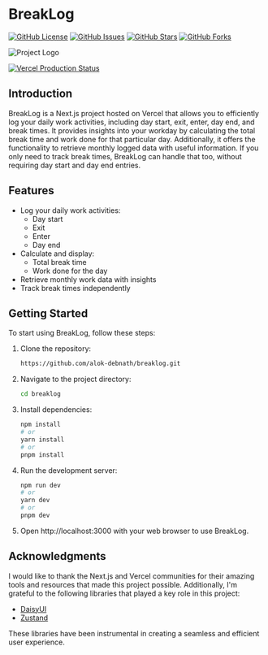 # BreakLog

[![GitHub License](https://img.shields.io/github/license/alok-debnath/breaklog)](https://github.com/alok-debnath/breaklog/LICENSE)
[![GitHub Issues](https://img.shields.io/github/issues/alok-debnath/breaklog)](https://github.com/alok-debnath/breaklog/issues)
[![GitHub Stars](https://img.shields.io/github/stars/alok-debnath/breaklog)](https://github.com/alok-debnath/breaklog/stargazers)
[![GitHub Forks](https://img.shields.io/github/forks/alok-debnath/breaklog)](https://github.com/alok-debnath/breaklog/network)

![Project Logo](your-logo.png) <!-- If you have a project logo, include it here -->

[![Vercel Production Status](https://vercel-status-badge.vercel.app/alok-debnath/breaklog)](https://vercel.com/alokdebnath/breaklog)

## Introduction

BreakLog is a Next.js project hosted on Vercel that allows you to efficiently log your daily work activities, including day start, exit, enter, day end, and break times. It provides insights into your workday by calculating the total break time and work done for that particular day. Additionally, it offers the functionality to retrieve monthly logged data with useful information. If you only need to track break times, BreakLog can handle that too, without requiring day start and day end entries.

## Features

- Log your daily work activities:
  - Day start
  - Exit
  - Enter
  - Day end
- Calculate and display:
  - Total break time
  - Work done for the day
- Retrieve monthly work data with insights
- Track break times independently

## Getting Started

To start using BreakLog, follow these steps:

1. Clone the repository:

   ```bash
   https://github.com/alok-debnath/breaklog.git
   ```

2. Navigate to the project directory:

   ```bash
   cd breaklog
   ```

3. Install dependencies:

   ```bash
   npm install
   # or
   yarn install
   # or
   pnpm install
   ```

4. Run the development server:

   ```bash
   npm run dev
   # or
   yarn dev
   # or
   pnpm dev
   ```

5. Open http://localhost:3000 with your web browser to use BreakLog.

## Acknowledgments

I would like to thank the Next.js and Vercel communities for their amazing tools and resources that made this project possible. Additionally, I'm grateful to the following libraries that played a key role in this project:

- [DaisyUI](https://daisyui.com/)
- [Zustand](https://github.com/pmndrs/zustand)

These libraries have been instrumental in creating a seamless and efficient user experience.
